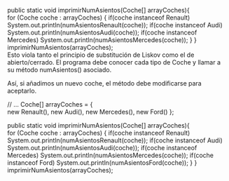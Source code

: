 ﻿public static void imprimirNumAsientos(Coche[] arrayCoches){  
    for (Coche coche : arrayCoches) {
        if(coche instanceof Renault)
            System.out.println(numAsientosRenault(coche));
        if(coche instanceof Audi)
            System.out.println(numAsientosAudi(coche));
        if(coche instanceof Mercedes)
            System.out.println(numAsientosMercedes(coche));
    }
}
imprimirNumAsientos(arrayCoches);  
Esto viola tanto el principio de substitución de Liskov como el de abierto/cerrado. 
El programa debe conocer cada tipo de Coche y llamar a su método numAsientos() asociado.

Así, si añadimos un nuevo coche, el método debe modificarse para aceptarlo.

// ...
Coche[] arrayCoches = {  
        new Renault(),
        new Audi(),
        new Mercedes(),
        new Ford()
};

public static void imprimirNumAsientos(Coche[] arrayCoches){  
    for (Coche coche : arrayCoches) {
        if(coche instanceof Renault)
            System.out.println(numAsientosRenault(coche));
        if(coche instanceof Audi)
            System.out.println(numAsientosAudi(coche));
        if(coche instanceof Mercedes)
            System.out.println(numAsientosMercedes(coche));
        if(coche instanceof Ford)
            System.out.println(numAsientosFord(coche));
    }
}
imprimirNumAsientos(arrayCoches);
